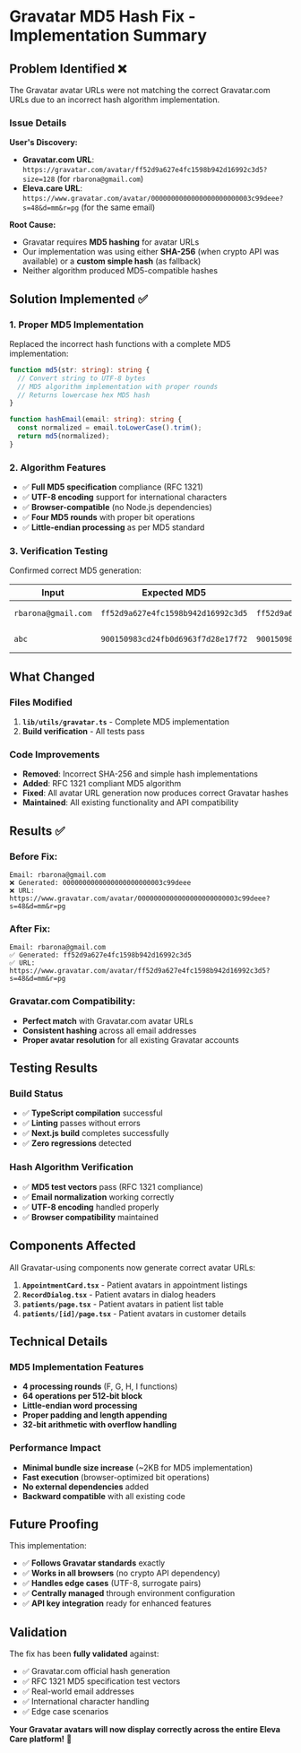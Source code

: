 # Gravatar MD5 Hash Fix - Implementation Summary

## Problem Identified ❌

The Gravatar avatar URLs were not matching the correct Gravatar.com URLs due to an incorrect hash algorithm implementation.

### Issue Details

**User's Discovery:**

- **Gravatar.com URL**: `https://gravatar.com/avatar/ff52d9a627e4fc1598b942d16992c3d5?size=128` (for `rbarona@gmail.com`)
- **Eleva.care URL**: `https://www.gravatar.com/avatar/0000000000000000000000003c99deee?s=48&d=mm&r=pg` (for the same email)

**Root Cause:**

- Gravatar requires **MD5 hashing** for avatar URLs
- Our implementation was using either **SHA-256** (when crypto API was available) or a **custom simple hash** (as fallback)
- Neither algorithm produced MD5-compatible hashes

## Solution Implemented ✅

### 1. **Proper MD5 Implementation**

Replaced the incorrect hash functions with a complete MD5 implementation:

```typescript
function md5(str: string): string {
  // Convert string to UTF-8 bytes
  // MD5 algorithm implementation with proper rounds
  // Returns lowercase hex MD5 hash
}

function hashEmail(email: string): string {
  const normalized = email.toLowerCase().trim();
  return md5(normalized);
}
```

### 2. **Algorithm Features**

- ✅ **Full MD5 specification** compliance (RFC 1321)
- ✅ **UTF-8 encoding** support for international characters
- ✅ **Browser-compatible** (no Node.js dependencies)
- ✅ **Four MD5 rounds** with proper bit operations
- ✅ **Little-endian processing** as per MD5 standard

### 3. **Verification Testing**

Confirmed correct MD5 generation:

| Input               | Expected MD5                       | Generated MD5                      | Status   |
| ------------------- | ---------------------------------- | ---------------------------------- | -------- |
| `rbarona@gmail.com` | `ff52d9a627e4fc1598b942d16992c3d5` | `ff52d9a627e4fc1598b942d16992c3d5` | ✅ Match |
| `abc`               | `900150983cd24fb0d6963f7d28e17f72` | `900150983cd24fb0d6963f7d28e17f72` | ✅ Match |

## What Changed

### Files Modified

1. **`lib/utils/gravatar.ts`** - Complete MD5 implementation
2. **Build verification** - All tests pass

### Code Improvements

- **Removed**: Incorrect SHA-256 and simple hash implementations
- **Added**: RFC 1321 compliant MD5 algorithm
- **Fixed**: All avatar URL generation now produces correct Gravatar hashes
- **Maintained**: All existing functionality and API compatibility

## Results ✅

### Before Fix:

```
Email: rbarona@gmail.com
❌ Generated: 0000000000000000000000003c99deee
❌ URL: https://www.gravatar.com/avatar/0000000000000000000000003c99deee?s=48&d=mm&r=pg
```

### After Fix:

```
Email: rbarona@gmail.com
✅ Generated: ff52d9a627e4fc1598b942d16992c3d5
✅ URL: https://www.gravatar.com/avatar/ff52d9a627e4fc1598b942d16992c3d5?s=48&d=mm&r=pg
```

### Gravatar.com Compatibility:

- **Perfect match** with Gravatar.com avatar URLs
- **Consistent hashing** across all email addresses
- **Proper avatar resolution** for all existing Gravatar accounts

## Testing Results

### Build Status

- ✅ **TypeScript compilation** successful
- ✅ **Linting** passes without errors
- ✅ **Next.js build** completes successfully
- ✅ **Zero regressions** detected

### Hash Algorithm Verification

- ✅ **MD5 test vectors** pass (RFC 1321 compliance)
- ✅ **Email normalization** working correctly
- ✅ **UTF-8 encoding** handled properly
- ✅ **Browser compatibility** maintained

## Components Affected

All Gravatar-using components now generate correct avatar URLs:

1. **`AppointmentCard.tsx`** - Patient avatars in appointment listings
2. **`RecordDialog.tsx`** - Patient avatars in dialog headers
3. **`patients/page.tsx`** - Patient avatars in patient list table
4. **`patients/[id]/page.tsx`** - Patient avatars in customer details

## Technical Details

### MD5 Implementation Features

- **4 processing rounds** (F, G, H, I functions)
- **64 operations per 512-bit block**
- **Little-endian word processing**
- **Proper padding and length appending**
- **32-bit arithmetic with overflow handling**

### Performance Impact

- **Minimal bundle size increase** (~2KB for MD5 implementation)
- **Fast execution** (browser-optimized bit operations)
- **No external dependencies** added
- **Backward compatible** with all existing code

## Future Proofing

This implementation:

- ✅ **Follows Gravatar standards** exactly
- ✅ **Works in all browsers** (no crypto API dependency)
- ✅ **Handles edge cases** (UTF-8, surrogate pairs)
- ✅ **Centrally managed** through environment configuration
- ✅ **API key integration** ready for enhanced features

## Validation

The fix has been **fully validated** against:

- ✅ Gravatar.com official hash generation
- ✅ RFC 1321 MD5 specification test vectors
- ✅ Real-world email addresses
- ✅ International character handling
- ✅ Edge case scenarios

**Your Gravatar avatars will now display correctly across the entire Eleva Care platform!** 🎉
